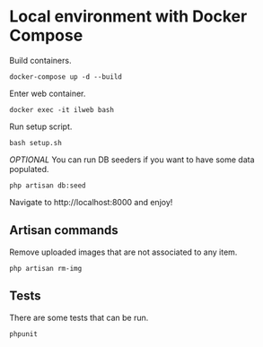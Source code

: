 # Local environment with Docker Compose

Build containers.
```
docker-compose up -d --build
```

Enter web container.
```
docker exec -it ilweb bash
```

Run setup script.
```
bash setup.sh
```

*OPTIONAL* You can run DB seeders if you want to have some data populated.
```
php artisan db:seed
```

Navigate to http://localhost:8000 and enjoy!

## Artisan commands

Remove uploaded images that are not associated to any item.
```
php artisan rm-img
```

## Tests

There are some tests that can be run.
```
phpunit
```